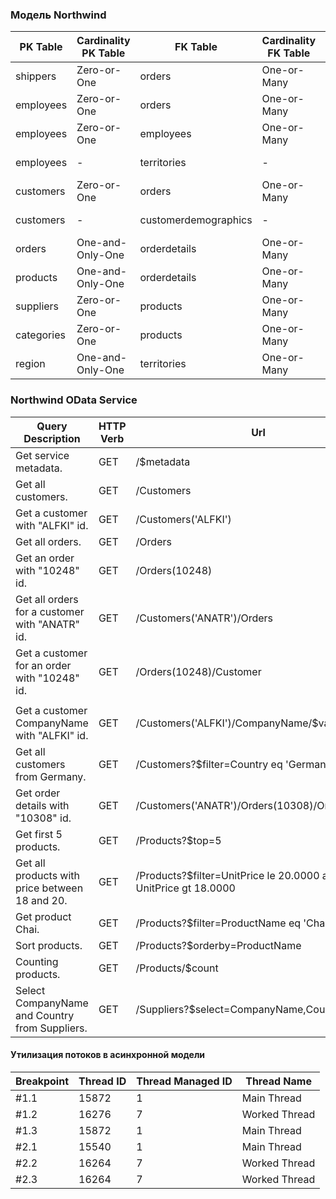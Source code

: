 ### Модель Northwind

| PK Table      | Cardinality PK Table | FK Table             | Cardinality FK Table | Relationship |
| ------------- | -------------------- | -------------------- | -------------------- | ------------ |
| shippers      | Zero-or-One          | orders               |  One-or-Many         | One-to-Many  |
| employees     | Zero-or-One          | orders               |  One-or-Many         | One-to-Many  |
| employees     | Zero-or-One          | employees            |  One-or-Many         | One-to-Many  |
| employees     | -                    | territories          | -                    | Many-to-Many |
| customers     | Zero-or-One          | orders               |  One-or-Many         | One-to-Many  |
| customers     | -                    | customerdemographics | -                    | Many-to-Many |
| orders        | One-and-Only-One     | orderdetails         |  One-or-Many         | One-to-Many  |
| products      | One-and-Only-One     | orderdetails         |  One-or-Many         | One-to-Many  |
| suppliers     | Zero-or-One          | products             |  One-or-Many         | One-to-Many  |
| categories    | Zero-or-One          | products             |  One-or-Many         | One-to-Many  |
| region        | One-and-Only-One     | territories          |  One-or-Many         | One-to-Many  |

### Northwind OData Service

| Query Description                                    | HTTP Verb | Url                                                              |
| -----------------------------------------------------| --------- | ---------------------------------------------------------------- |
| Get service metadata.                                | GET       | /$metadata                                                       |
| Get all customers.                                   | GET       | /Customers                                                       |
| Get a customer with "ALFKI" id.                      | GET       | /Customers('ALFKI')                                              |
| Get all orders.                                      | GET       | /Orders                                                          |
| Get an order with "10248" id.                        | GET       | /Orders(10248)                                                   |
| Get all orders for a customer with "ANATR" id.       | GET       | /Customers('ANATR')/Orders                                       |
| Get a customer for an order with "10248" id.         | GET       | /Orders(10248)/Customer                                          |
|                                                      |           |                                                                  |
| Get a customer CompanyName with "ALFKI" id.          | GET       | /Customers('ALFKI')/CompanyName/$value                           |
| Get all customers from Germany.                      | GET       | /Customers?$filter=Country eq 'Germany'                          |
| Get order details with "10308" id.                   | GET       | /Customers('ANATR')/Orders(10308)/Order_Details                  |
| Get first 5 products.                                | GET       | /Products?$top=5                                                 |
| Get all products with price between 18 and 20.       | GET       | /Products?$filter=UnitPrice le 20.0000 and UnitPrice gt 18.0000  |
| Get product Chai.                                    | GET       | /Products?$filter=ProductName eq 'Chai'                          |
| Sort products.                                       | GET       | /Products?$orderby=ProductName                                   |
| Counting products.                                   | GET       | /Products/$count                                                 |
| Select CompanyName and Country from Suppliers.       | GET       | /Suppliers?$select=CompanyName,Country                           |

#### Утилизация потоков в асинхронной модели

| Breakpoint | Thread ID   | Thread Managed ID | Thread Name   |
| ---------- | ----------- | ----------------- | ------------- |
| #1.1       | 15872       | 1	               | Main Thread   |
| #1.2       | 16276       | 7                 | Worked Thread |
| #1.3       | 15872       | 1	               | Main Thread   |
| #2.1       | 15540       | 1	               | Main Thread   |
| #2.2       | 16264       | 7                 | Worked Thread |
| #2.3       | 16264       | 7                 | Worked Thread |
